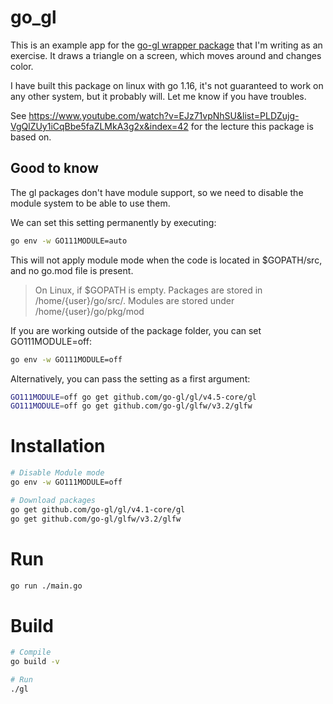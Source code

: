 # go_gl
This is an example app for the [go-gl wrapper package](https://github.com/dwrolvink/gogl/tree/main) that I'm writing as an exercise.
It draws a triangle on a screen, which moves around and changes color.

I have built this package on linux with go 1.16, it's not guaranteed to work on any other system, but it probably will. Let me know if you have troubles.

See https://www.youtube.com/watch?v=EJz71vpNhSU&list=PLDZujg-VgQlZUy1iCqBbe5faZLMkA3g2x&index=42 for the lecture this package is based on.


## Good to know
The gl packages don't have module support, so we need to disable the module system to be able to use them.

We can set this setting permanently by executing:
``` bash
go env -w GO111MODULE=auto
```
This will not apply module mode when the code is located in $GOPATH/src, and no go.mod file is present.

> On Linux, if $GOPATH is empty. Packages are stored in /home/{user}/go/src/. Modules are stored under /home/{user}/go/pkg/mod

If you are working outside of the package folder, you can set GO111MODULE=off:
``` bash 
go env -w GO111MODULE=off
```

Alternatively, you can pass the setting as a first argument:
```bash
GO111MODULE=off go get github.com/go-gl/gl/v4.5-core/gl
GO111MODULE=off go get github.com/go-gl/glfw/v3.2/glfw
```

# Installation
```bash
# Disable Module mode
go env -w GO111MODULE=off

# Download packages
go get github.com/go-gl/gl/v4.1-core/gl
go get github.com/go-gl/glfw/v3.2/glfw
```

# Run
```bash
go run ./main.go 
```

# Build
``` bash
# Compile
go build -v

# Run
./gl
```
